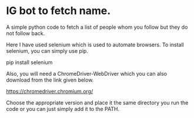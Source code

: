 # IG bot to fetch name.

A simple python code to fetch a list of people whom you follow but they do not follow back.

Here I have used selenium which is used to automate browsers.
To install selenium, you can simply use pip.

pip install selenium

Also, you will need a ChromeDriver-WebDriver which you can also download from the link given below.

https://chromedriver.chromium.org/

Choose the appropriate version and place it the same directory you run the code or you can just simply add it to the PATH.
